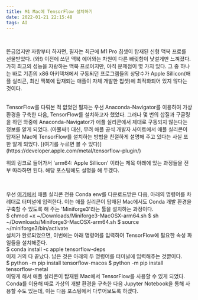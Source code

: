 ```yaml
---
title: M1 Mac에 TensorFlow 설치하기
date: 2022-01-21 22:15:48
tags: AI
---
```

</br>

뜬금없지만 자랑부터 하자면, 필자는 최근에 M1 Pro 칩셋이 탑재된 신형 맥북 프로를 선물받았다. (와!) 이전에 쓰던 맥북 에어와는 차원이 다른 빠릿함이 낯설게만 느껴졌다. 가히 최고의 성능을 자랑하는 맥북 프로이지만, 아직 문제점이 몇 가지 있다. 그 중 하나는 바로 기존의 x86 아키텍처에서 구동되던 프로그램들의 상당수가 Apple Sillicon(애플 실리콘, 최신 맥북에 탑재되는 애플이 자체 개발한 칩셋)에 최적화되어 있지 않다는 것이다.
<!-- more -->

</br>
TensorFlow를 다뤄본 적 없었던 필자는 우선 Anaconda-Navigator를 이용하여 가상 환경을 구축한 다음, TensorFlow를 설치하고자 했었다. 그러나 몇 번의 삽질과 구글링을 하던 와중에 Anaconda-Navigator가 애플 실리콘에서 제대로 구동되지 않는다는 정보를 알게 되었다. (아뿔싸!) 대신, 무려 애플 공식 개발자 사이트에서 애플 실리콘이 탑재된 Mac에 TensorFlow를 설치하는 방법을 친절하게 설명해 주고 있다는 사실 또한 알게 되었다. [(여기를 누르면 볼 수 있다)](https://developer.apple.com/metal/tensorflow-plugin/)

</br>

위의 링크로 들어가서 'arm64: Apple Sillicon' 이라는 제목 아래에 있는 과정들을 전부 따라하면 된다. 해당 포스팅에도 설명을 해 두겠다. 

</br>

우선 [여기에서](https://github.com/conda-forge/miniforge/releases/latest/download/Miniforge3-MacOSX-arm64.sh) 애플 실리콘 전용 Conda env를 다운로드받은 다음, 아래의 명령어를 차례대로 터미널에 입력한다. 이는 애플 실리콘이 탑재된 Mac에서도 Conda 개발 환경을 구축할 수 있도록 해 주는 'Miniforge3'라는 툴을 설치하는 과정이다. 
</br>
    $ chmod +x ~/Downloads/Miniforge3-MacOSX-arm64.sh
    $ sh ~/Downloads/Miniforge3-MacOSX-arm64.sh
    $ source ~/miniforge3/bin/activate
</br>
설치가 완료되었으면, 이번에는 아래 명령어를 입력하여 TensorFlow에 필요한 속성 파일들을 설치해준다.
</br>
    $ conda install -c apple tensorflow-deps
</br>
이제 거의 다 끝났다. 남은 것은 아래의 두 명령어를 터미널에 입력해주는 것뿐이다.
</br>
    $ python -m pip install tensorflow-macos
    $ python -m pip install tensorflow-metal
</br>
이렇게 해서 애플 실리콘이 탑재된 Mac에서 TensorFlow를 사용할 수 있게 되었다. Conda를 이용해 따로 가상의 개발 환경을 구축한 다음 Jupyter Notebook을 통해 사용할 수도 있는데, 이는 다음 포스팅에서 다루어보도록 하겠다. 
